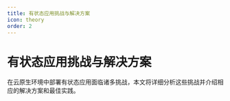 ```yaml
---
title: 有状态应用挑战与解决方案
icon: theory
order: 2
---
```


# 有状态应用挑战与解决方案

在云原生环境中部署有状态应用面临诸多挑战，本文将详细分析这些挑战并介绍相应的解决方案和最佳实践。
